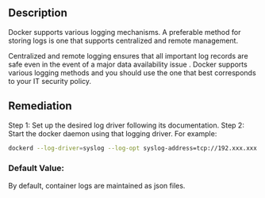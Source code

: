 ## Description

Docker supports various logging mechanisms. A preferable method for storing logs is one that supports centralized and remote management.

Centralized and remote logging ensures that all important log records are safe even in the event of a major data availability issue . Docker supports various logging methods and you should use the one that best corresponds to your IT security policy.

## Remediation

Step 1: Set up the desired log driver following its documentation.
Step 2: Start the docker daemon using that logging driver.
For example:

```bash
dockerd --log-driver=syslog --log-opt syslog-address=tcp://192.xxx.xxx.xxx
```

### Default Value:

By default, container logs are maintained as json files.
